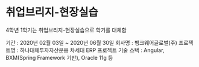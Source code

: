 # 취업브리지-현장실습

4학년 1학기는 취업브리지-현장실습으로 학기를 대체함

기간 : 2020년 02월 03일 ~ 2020년 06월 30일
회사명 : 뱅크웨어글로벌(주)
프로젝트명 : 하나대체투자자산운용 차세대 ERP 프로젝트
기술 스택 : Angular, BXM(Spring Framework 기반), Oracle 11g 등
